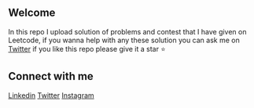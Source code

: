 ## Welcome
In this repo I upload solution of problems and contest that I have given on Leetcode, if you wanna help with any these solution you can ask me on [Twitter](https://twitter.com/its_aman_yadav)
if you like this repo please give it a star ⭐

## Connect with me

[Linkedin](https://www.linkedin.com/in/itsamanyadav18/)
[Twitter](https://twitter.com/its_aman_yadav)
[Instagram](https://instagram.com/its_aman_yadav)

